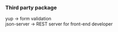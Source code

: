 ### Third party package  
yup -> form validation  
json-server -> REST server for front-end developer  
